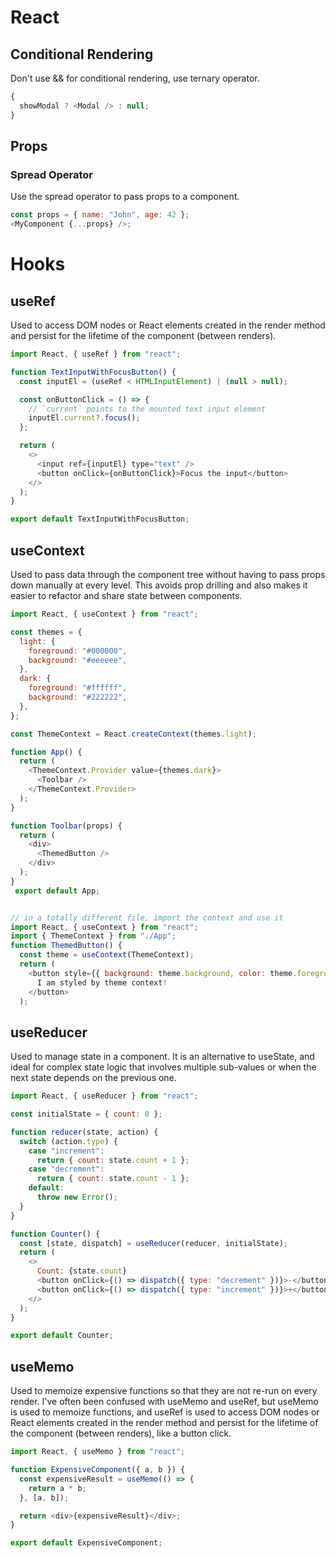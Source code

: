 # React

## Conditional Rendering

Don't use && for conditional rendering, use ternary operator.

```javascript
{
  showModal ? <Modal /> : null;
}
```

## Props

### Spread Operator

Use the spread operator to pass props to a component.

```javascript
const props = { name: "John", age: 42 };
<MyComponent {...props} />;
```

# Hooks

## useRef

Used to access DOM nodes or React elements created in the render method and persist for the lifetime of the component (between renders).

```javascript
import React, { useRef } from "react";

function TextInputWithFocusButton() {
  const inputEl = (useRef < HTMLInputElement) | (null > null);

  const onButtonClick = () => {
    // `current` points to the mounted text input element
    inputEl.current?.focus();
  };

  return (
    <>
      <input ref={inputEl} type="text" />
      <button onClick={onButtonClick}>Focus the input</button>
    </>
  );
}

export default TextInputWithFocusButton;
```

## useContext

Used to pass data through the component tree without having to pass props down manually at every level. This avoids prop drilling and also makes it easier to refactor and share state between components.

```javascript
import React, { useContext } from "react";

const themes = {
  light: {
    foreground: "#000000",
    background: "#eeeeee",
  },
  dark: {
    foreground: "#ffffff",
    background: "#222222",
  },
};

const ThemeContext = React.createContext(themes.light);

function App() {
  return (
    <ThemeContext.Provider value={themes.dark}>
      <Toolbar />
    </ThemeContext.Provider>
  );
}

function Toolbar(props) {
  return (
    <div>
      <ThemedButton />
    </div>
  );
}
 export default App;


// in a totally different file, import the context and use it
import React, { useContext } from "react";
import { ThemeContext } from "./App";
function ThemedButton() {
  const theme = useContext(ThemeContext);
  return (
    <button style={{ background: theme.background, color: theme.foreground }}>
      I am styled by theme context!
    </button>
  );

```

## useReducer

Used to manage state in a component. It is an alternative to useState, and ideal for complex state logic that involves multiple sub-values or when the next state depends on the previous one.

```javascript
import React, { useReducer } from "react";

const initialState = { count: 0 };

function reducer(state, action) {
  switch (action.type) {
    case "increment":
      return { count: state.count + 1 };
    case "decrement":
      return { count: state.count - 1 };
    default:
      throw new Error();
  }
}

function Counter() {
  const [state, dispatch] = useReducer(reducer, initialState);
  return (
    <>
      Count: {state.count}
      <button onClick={() => dispatch({ type: "decrement" })}>-</button>
      <button onClick={() => dispatch({ type: "increment" })}>+</button>
    </>
  );
}

export default Counter;
```

## useMemo

Used to memoize expensive functions so that they are not re-run on every render. I've often been confused with useMemo and useRef, but useMemo is used to memoize functions, and useRef is used to access DOM nodes or React elements created in the render method and persist for the lifetime of the component (between renders), like a button click.

```javascript
import React, { useMemo } from "react";

function ExpensiveComponent({ a, b }) {
  const expensiveResult = useMemo(() => {
    return a * b;
  }, [a, b]);

  return <div>{expensiveResult}</div>;
}

export default ExpensiveComponent;
```
